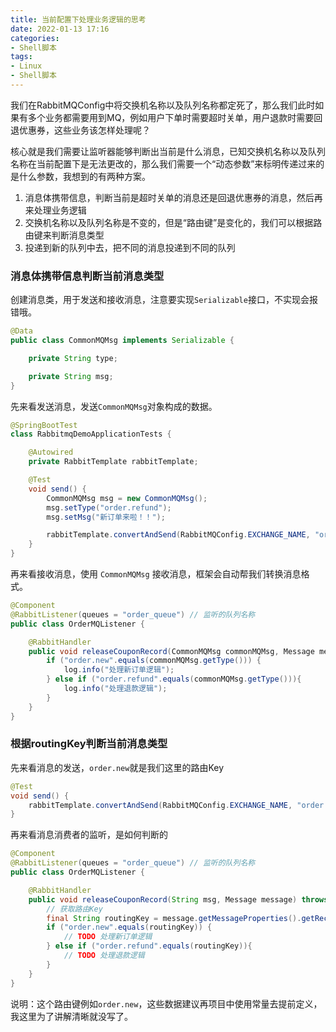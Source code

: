 ```yaml
---
title: 当前配置下处理业务逻辑的思考
date: 2022-01-13 17:16
categories:
- Shell脚本
tags:
- Linux
- Shell脚本
---
```


我们在RabbitMQConfig中将交换机名称以及队列名称都定死了，那么我们此时如果有多个业务都需要用到MQ，例如用户下单时需要超时关单，用户退款时需要回退优惠券，这些业务该怎样处理呢？
<!-- more -->


核心就是我们需要让监听器能够判断出当前是什么消息，已知交换机名称以及队列名称在当前配置下是无法更改的，那么我们需要一个“动态参数”来标明传递过来的是什么参数，我想到的有两种方案。

1. 消息体携带信息，判断当前是超时关单的消息还是回退优惠券的消息，然后再来处理业务逻辑
2. 交换机名称以及队列名称是不变的，但是“路由键”是变化的，我们可以根据路由键来判断消息类型
3. 投递到新的队列中去，把不同的消息投递到不同的队列



### 消息体携带信息判断当前消息类型

创建消息类，用于发送和接收消息，注意要实现`Serializable`接口，不实现会报错哦。

```java
@Data
public class CommonMQMsg implements Serializable {

    private String type;

    private String msg;
}
```

先来看发送消息，发送`CommonMQMsg`对象构成的数据。

```java
@SpringBootTest
class RabbitmqDemoApplicationTests {

    @Autowired
    private RabbitTemplate rabbitTemplate;

    @Test
    void send() {
        CommonMQMsg msg = new CommonMQMsg();
        msg.setType("order.refund");
        msg.setMsg("新订单来啦！！");

        rabbitTemplate.convertAndSend(RabbitMQConfig.EXCHANGE_NAME, "order.new", msg);
    }
}
```

再来看接收消息，使用 `CommonMQMsg` 接收消息，框架会自动帮我们转换消息格式。

```java
@Component
@RabbitListener(queues = "order_queue") // 监听的队列名称
public class OrderMQListener {

    @RabbitHandler
    public void releaseCouponRecord(CommonMQMsg commonMQMsg, Message message) throws IOException {
        if ("order.new".equals(commonMQMsg.getType())) {
            log.info("处理新订单逻辑");
        } else if ("order.refund".equals(commonMQMsg.getType())){
            log.info("处理退款逻辑");
        }
    }
}
```





### 根据routingKey判断当前消息类型

先来看消息的发送，`order.new`就是我们这里的路由Key

```java
@Test
void send() {
    rabbitTemplate.convertAndSend(RabbitMQConfig.EXCHANGE_NAME, "order.new", "新订单来啦！！");
}
```

再来看消息消费者的监听，是如何判断的

```java
@Component
@RabbitListener(queues = "order_queue") // 监听的队列名称
public class OrderMQListener {

    @RabbitHandler
    public void releaseCouponRecord(String msg, Message message) throws IOException {
        // 获取路由Key
        final String routingKey = message.getMessageProperties().getReceivedRoutingKey();
        if ("order.new".equals(routingKey)) {
            // TODO 处理新订单逻辑
        } else if ("order.refund".equals(routingKey)){
            // TODO 处理退款逻辑
        }
    }
}
```

说明：这个路由键例如`order.new`，这些数据建议再项目中使用常量去提前定义，我这里为了讲解清晰就没写了。

